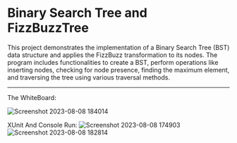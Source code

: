 # Binary Search Tree and FizzBuzzTree

This project demonstrates the implementation of a Binary Search Tree (BST) data structure and applies the FizzBuzz transformation to its nodes. The program includes functionalities to create a BST, perform operations like inserting nodes, checking for node presence, finding the maximum element, and traversing the tree using various traversal methods.

<hr>
  
The WhiteBoard:

![Screenshot 2023-08-08 184014](https://github.com/bashar-27/Algo-And-DataStructure/assets/83985765/a0a15784-7039-439e-a6a9-3d31459f67fb)

XUnit And Console Run:
![Screenshot 2023-08-08 174903](https://github.com/bashar-27/Algo-And-DataStructure/assets/83985765/7969c361-6a7c-4f27-9835-7d1925b93616)
![Screenshot 2023-08-08 182814](https://github.com/bashar-27/Algo-And-DataStructure/assets/83985765/a9ec483c-8ff9-47bf-bb03-09c42caa7ca1)
